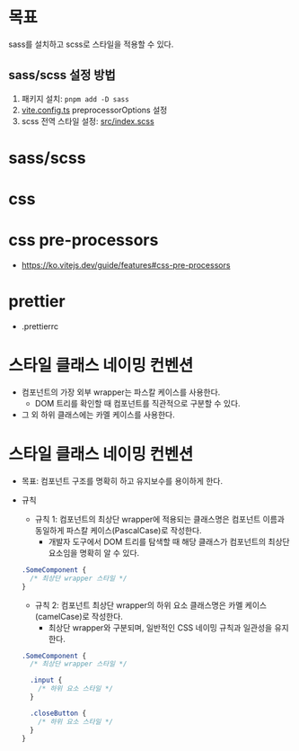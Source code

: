 # 목표

sass를 설치하고 scss로 스타일을 적용할 수 있다.

## sass/scss 설정 방법

1. 패키지 설치: `pnpm add -D sass`
2. [vite.config.ts](/vite.config.ts) preprocessorOptions 설정
3. scss 전역 스타일 설정: [src/index.scss](/src/styles/index.scss)

# sass/scss

# css

# css pre-processors

- https://ko.vitejs.dev/guide/features#css-pre-processors

# prettier

- .prettierrc

# 스타일 클래스 네이밍 컨벤션

- 컴포넌트의 가장 외부 wrapper는 파스칼 케이스를 사용한다.
  - DOM 트리를 확인할 때 컴포넌트를 직관적으로 구분할 수 있다.
- 그 외 하위 클래스에는 카멜 케이스를 사용한다.

# 스타일 클래스 네이밍 컨벤션

- 목표: 컴포넌트 구조를 명확히 하고 유지보수를 용이하게 한다.
- 규칙

  - 규칙 1: 컴포넌트의 최상단 wrapper에 적용되는 클래스명은 컴포넌트 이름과 동일하게 파스칼 케이스(PascalCase)로 작성한다.
    - 개발자 도구에서 DOM 트리를 탐색할 때 해당 클래스가 컴포넌트의 최상단 요소임을 명확히 알 수 있다.

  ```scss
  .SomeComponent {
    /* 최상단 wrapper 스타일 */
  }
  ```

  - 규칙 2: 컴포넌트 최상단 wrapper의 하위 요소 클래스명은 카멜 케이스(camelCase)로 작성한다.
    - 최상단 wrapper와 구분되며, 일반적인 CSS 네이밍 규칙과 일관성을 유지한다.

  ```scss
  .SomeComponent {
    /* 최상단 wrapper 스타일 */

    .input {
      /* 하위 요소 스타일 */
    }

    .closeButton {
      /* 하위 요소 스타일 */
    }
  }
  ```
